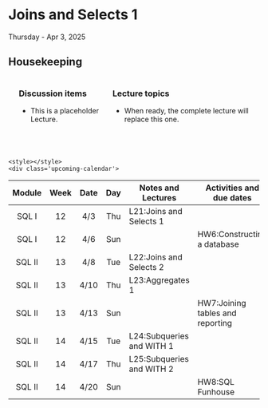 # Joins and Selects 1

Thursday - Apr 3, 2025

## Housekeeping

<div class="columns">

<div class="column" width="9%">

</div>

<div class="column" width="45%">

### Discussion items

- This is a placeholder Lecture.

</div>

<div class="column" width="40%">

### Lecture topics

- When ready, the complete lecture will replace this one.

</div>

</div>

<div style="margin-top:25px">

 

</div>

    <style></style>
    <div class='upcoming-calendar'>

| Module | Week | Date | Day | Notes and Lectures | Activities and due dates |
|:--:|:--:|:--:|:--:|----|----|
| SQL I | 12 | 4/3 | Thu | L21:Joins and Selects 1 |  |
| SQL I | 12 | 4/6 | Sun |  | HW6:Constructing a database |
| SQL II | 13 | 4/8 | Tue | L22:Joins and Selects 2 |  |
| SQL II | 13 | 4/10 | Thu | L23:Aggregates 1 |  |
| SQL II | 13 | 4/13 | Sun |  | HW7:Joining tables and reporting |
| SQL II | 14 | 4/15 | Tue | L24:Subqueries and WITH 1 |  |
| SQL II | 14 | 4/17 | Thu | L25:Subqueries and WITH 2 |  |
| SQL II | 14 | 4/20 | Sun |  | HW8:SQL Funhouse |

</div>
